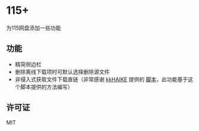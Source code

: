 # 115+

为115网盘添加一些功能

## 功能

- 精简侧边栏
- 删除离线下载项时可默认选择删除源文件
- 非侵入式获取文件下载直链（非常感谢 [kkHAIKE](https://github.com/kkHAIKE) 提供的 [脚本](https://github.com/kkHAIKE/fake115)，此功能基于这个脚本提供的方法编写）

## 许可证

MIT
